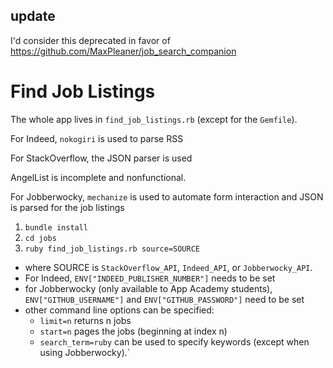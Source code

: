 ## update

I'd consider this deprecated in favor of https://github.com/MaxPleaner/job_search_companion

# Find Job Listings

The whole app lives in `find_job_listings.rb` (except for the `Gemfile`).

For Indeed, `nokogiri` is used to parse RSS

For StackOverflow, the JSON parser is used

AngelList is incomplete and nonfunctional.

For Jobberwocky, `mechanize` is used to automate form interaction and JSON is parsed for the job listings

1. `bundle install`
2. `cd jobs`
3. `ruby find_job_listings.rb source=SOURCE`  
  - where SOURCE is `StackOverflow_API`, `Indeed_API`, or `Jobberwocky_API`.
  - For Indeed, `ENV["INDEED_PUBLISHER_NUMBER"]` needs to be set
  - for Jobberwocky (only available to App Academy students), `ENV["GITHUB_USERNAME"]` and `ENV["GITHUB_PASSWORD"]` need to be set
  - other command line options can be specified:
    - `limit=n` returns n jobs
    - `start=n` pages the jobs (beginning at index n)
    - `search_term=ruby` can be used to specify keywords (except when using Jobberwocky).`
